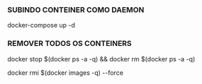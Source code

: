 ### SUBINDO CONTEINER COMO DAEMON
docker-compose up -d

### REMOVER TODOS OS CONTEINERS
docker stop $(docker ps -a -q) && docker rm $(docker ps -a -q)


docker rmi $(docker images -q) --force